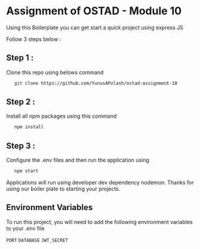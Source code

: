 # Assignment of OSTAD - Module 10

Using this Boilerplate you can get start a quick project using express JS

Follow 3 steps below :

## Step 1 :

Clone this repo using belows command

```bash
   git clone https://github.com/YunusAPolash/ostad-assignment-10
```

## Step 2 :

Install all npm packages using this command

```bash
   npm install
```

## Step 3 :

Configure the .env files and then run the application using

```bash
   npm start
```

Applications will run using developer dev dependency nodemon.
Thanks for using our boiler plate to starting your projects.

## Environment Variables

To run this project, you will need to add the following environment variables to your .env file

`PORT`
`DATABASE`
`JWT_SECRET`
